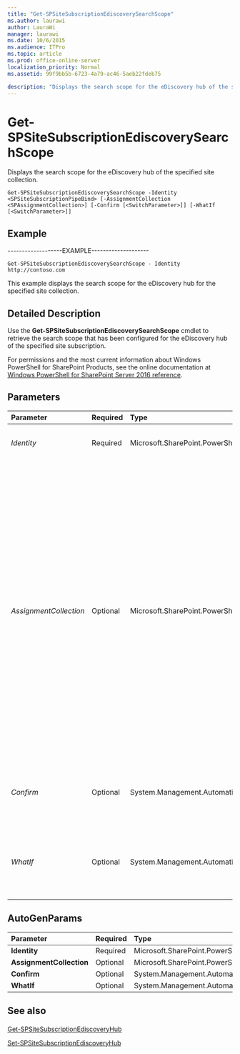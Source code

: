 ```yaml
---
title: "Get-SPSiteSubscriptionEdiscoverySearchScope"
ms.author: laurawi
author: LauraWi
manager: laurawi
ms.date: 10/6/2015
ms.audience: ITPro
ms.topic: article
ms.prod: office-online-server
localization_priority: Normal
ms.assetid: 99f9bb5b-6723-4a79-ac46-5aeb22fdeb75

description: "Displays the search scope for the eDiscovery hub of the specified site collection."
---
```


# Get-SPSiteSubscriptionEdiscoverySearchScope

Displays the search scope for the eDiscovery hub of the specified site collection.
  
```
Get-SPSiteSubscriptionEdiscoverySearchScope -Identity <SPSiteSubscriptionPipeBind> [-AssignmentCollection <SPAssignmentCollection>] [-Confirm [<SwitchParameter>]] [-WhatIf [<SwitchParameter>]]

```

## Example

-------------------EXAMPLE-------------------- 
  
```
Get-SPSiteSubscriptionEdiscoverySearchScope - Identity http://contoso.com
```

This example displays the search scope for the eDiscovery hub for the specified site collection.
  
## Detailed Description

Use the **Get-SPSiteSubscriptionEdiscoverySearchScope** cmdlet to retrieve the search scope that has been configured for the eDiscovery hub of the specified site subscription. 
  
For permissions and the most current information about Windows PowerShell for SharePoint Products, see the online documentation at [Windows PowerShell for SharePoint Server 2016 reference](https://go.microsoft.com/fwlink/p/?LinkId=671715). 
  
## Parameters

|**Parameter**|**Required**|**Type**|**Description**|
|:-----|:-----|:-----|:-----|
| _Identity_ <br/> |Required  <br/> |Microsoft.SharePoint.PowerShell.SPSiteSubscriptionPipeBind  <br/> |Specifies the URL to the group of site collections that contained the search scope.  <br/> |
| _AssignmentCollection_ <br/> |Optional  <br/> |Microsoft.SharePoint.PowerShell.SPAssignmentCollection  <br/> |Manages objects for the purpose of proper disposal. Use of objects, such as **SPWeb** or **SPSite**, can use large amounts of memory and use of these objects in Windows PowerShell scripts requires proper memory management. Using the **SPAssignment** object, you can assign objects to a variable and dispose of the objects after they are needed to free up memory. When **SPWeb**, **SPSite**, or **SPSiteAdministration** objects are used, the objects are automatically disposed of if an assignment collection or the **Global** parameter is not used.  <br/> > [!NOTE]> When the **Global** parameter is used, all objects are contained in the global store. If objects are not immediately used, or disposed of by using the **Stop-SPAssignment** command, an out-of-memory scenario can occur.           |
| _Confirm_ <br/> |Optional  <br/> |System.Management.Automation.SwitchParameter  <br/> |Prompts you for confirmation before executing the command. For more information, type the following command: **get-help about_commonparameters** <br/> |
| _WhatIf_ <br/> |Optional  <br/> |System.Management.Automation.SwitchParameter  <br/> |Displays a message that describes the effect of the command instead of executing the command. For more information, type the following command: **get-help about_commonparameters** <br/> |
   
## AutoGenParams

|**Parameter**|**Required**|**Type**|**Description**|
|:-----|:-----|:-----|:-----|
|**Identity** <br/> |Required  <br/> |Microsoft.SharePoint.PowerShell.SPSiteSubscriptionPipeBind  <br/> ||
|**AssignmentCollection** <br/> |Optional  <br/> |Microsoft.SharePoint.PowerShell.SPAssignmentCollection  <br/> ||
|**Confirm** <br/> |Optional  <br/> |System.Management.Automation.SwitchParameter  <br/> ||
|**WhatIf** <br/> |Optional  <br/> |System.Management.Automation.SwitchParameter  <br/> ||
   
## See also

#### 

[Get-SPSiteSubscriptionEdiscoveryHub](get-spsitesubscriptionediscoveryhub.md)
  
[Set-SPSiteSubscriptionEdiscoveryHub](set-spsitesubscriptionediscoveryhub.md)

